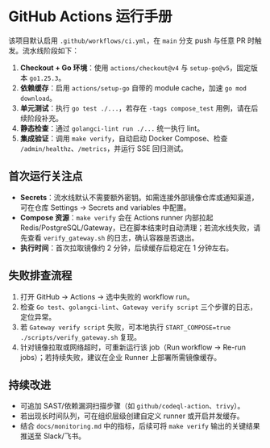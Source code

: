 # GitHub Actions 运行手册

该项目默认启用 `.github/workflows/ci.yml`，在 `main` 分支 push 与任意 PR 时触发。流水线阶段如下：

1. **Checkout + Go 环境**：使用 `actions/checkout@v4` 与 `setup-go@v5`，固定版本 `go1.25.3`。
2. **依赖缓存**：启用 `actions/setup-go` 自带的 module cache，加速 `go mod download`。
3. **单元测试**：执行 `go test ./...`，若存在 `-tags compose_test` 用例，请在后续阶段补充。
4. **静态检查**：通过 `golangci-lint run ./...` 统一执行 lint。
5. **集成验证**：调用 `make verify`，自动启动 Docker Compose、检查 `/admin/healthz`、`/metrics`，并运行 SSE 回归测试。

## 首次运行关注点

- **Secrets**：流水线默认不需要额外密钥。如需连接外部镜像仓库或通知渠道，可在仓库 Settings → Secrets and variables 中配置。
- **Compose 资源**：`make verify` 会在 Actions runner 内部拉起 Redis/PostgreSQL/Gateway，已在脚本结束时自动清理；若流水线失败，请先查看 `verify_gateway.sh` 的日志，确认容器是否退出。
- **执行时间**：首次拉取镜像约 2 分钟，后续缓存后稳定在 1 分钟左右。

## 失败排查流程

1. 打开 GitHub → Actions → 选中失败的 workflow run。
2. 检查 `Go test`、`golangci-lint`、`Gateway verify script` 三个步骤的日志，定位异常。
3. 若 `Gateway verify script` 失败，可本地执行 `START_COMPOSE=true ./scripts/verify_gateway.sh` 复现。
4. 针对镜像拉取或网络超时，可重新运行该 job（Run workflow → Re-run jobs）；若持续失败，建议在企业 Runner 上部署所需镜像缓存。

## 持续改进

- 可追加 SAST/依赖漏洞扫描步骤（如 `github/codeql-action`、`trivy`）。
- 若出现长时间队列，可在组织层级创建自定义 runner 或开启并发缓存。
- 结合 `docs/monitoring.md` 中的指标，后续可将 `make verify` 输出的关键结果推送至 Slack/飞书。
